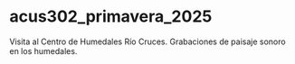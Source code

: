 # acus302_primavera_2025
Visita al Centro de Humedales Río Cruces. Grabaciones de paisaje sonoro en los humedales.
